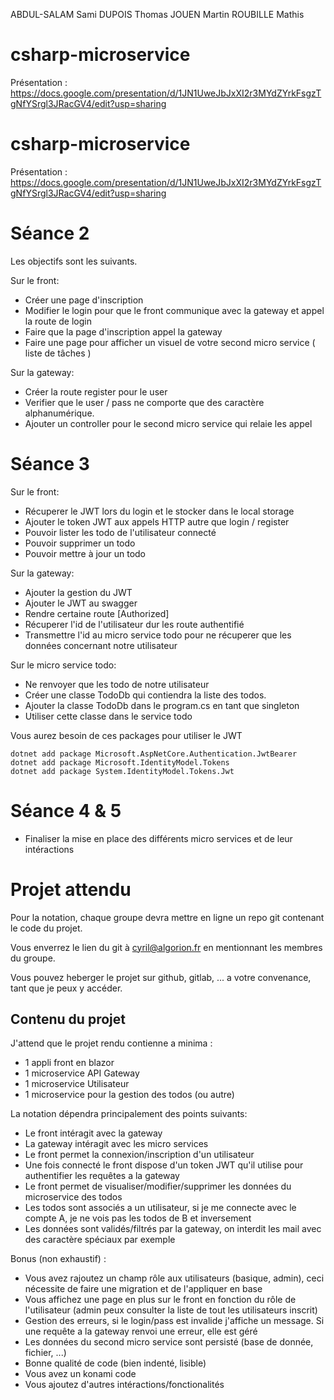 ABDUL-SALAM Sami
DUPOIS Thomas
JOUEN Martin
ROUBILLE Mathis

# csharp-microservice

Présentation : https://docs.google.com/presentation/d/1JN1UweJbJxXI2r3MYdZYrkFsgzTgNfYSrgl3JRacGV4/edit?usp=sharing

# csharp-microservice

Présentation : https://docs.google.com/presentation/d/1JN1UweJbJxXI2r3MYdZYrkFsgzTgNfYSrgl3JRacGV4/edit?usp=sharing

# Séance 2

Les objectifs sont les suivants.

Sur le front:
- Créer une page d'inscription
- Modifier le login pour que le front communique avec la gateway et appel la route de login
- Faire que la page d'inscription appel la gateway
 - Faire une page pour afficher un visuel de votre second micro service ( liste de tâches )

Sur la gateway:
- Créer la route register pour le user 
- Verifier que le user / pass ne comporte que des caractère alphanumérique.
- Ajouter un controller pour le second micro service qui relaie les appel

# Séance 3

Sur le front:
- Récuperer le JWT lors du login et le stocker dans le local storage
- Ajouter le token JWT aux appels HTTP autre que login / register
- Pouvoir lister les todo de l'utilisateur connecté
- Pouvoir supprimer un todo
- Pouvoir mettre à jour un todo

Sur la gateway:
- Ajouter la gestion du JWT
- Ajouter le JWT au swagger
- Rendre certaine route [Authorized]
- Récuperer l'id de l'utilisateur dur les route authentifié
- Transmettre l'id au micro service todo pour ne récuperer que les données concernant notre utilisateur

Sur le micro service todo:
- Ne renvoyer que les todo de notre utilisateur
- Créer une classe TodoDb qui contiendra la liste des todos.
- Ajouter la classe TodoDb dans le program.cs en tant que singleton
- Utiliser cette classe dans le service todo

Vous aurez besoin de ces packages pour utiliser le JWT

```
dotnet add package Microsoft.AspNetCore.Authentication.JwtBearer
dotnet add package Microsoft.IdentityModel.Tokens
dotnet add package System.IdentityModel.Tokens.Jwt
```

# Séance 4 & 5

- Finaliser la mise en place des différents micro services et de leur intéractions


# Projet attendu 

Pour la notation, chaque groupe devra mettre en ligne un repo git contenant le code du projet.

Vous enverrez le lien du git à cyril@algorion.fr en mentionnant les membres du groupe.

Vous pouvez heberger le projet sur github, gitlab, ... a votre convenance, tant que je peux y accéder.

## Contenu du projet

J'attend que le projet rendu contienne a minima : 
- 1 appli front en blazor
- 1 microservice API Gateway
- 1 microservice Utilisateur
- 1 microservice pour la gestion des todos (ou autre)

La notation dépendra principalement des points suivants:
- Le front intéragit avec la gateway
- La gateway intéragit avec les micro services
- Le front permet la connexion/inscription d'un utilisateur
- Une fois connecté le front dispose d'un token JWT qu'il utilise pour authentifier les requêtes a la gateway
- Le front permet de visualiser/modifier/supprimer les données du microservice des todos
- Les todos sont associés a un utilisateur, si je me connecte avec le compte A, je ne vois pas les todos de B et inversement
- Les données sont validés/filtrés par la gateway, on interdit les mail avec des caractère spéciaux par exemple

Bonus (non exhaustif) :
- Vous avez rajoutez un champ rôle aux utilisateurs (basique, admin), ceci nécessite de faire une migration et de l'appliquer en base
- Vous affichez une page en plus sur le front en fonction du rôle de l'utilisateur (admin peux consulter la liste de tout les utilisateurs inscrit)
- Gestion des erreurs, si le login/pass est invalide j'affiche un message. Si une requête a la gateway renvoi une erreur, elle est géré
- Les données du second micro service sont persisté (base de donnée, fichier, ...)
- Bonne qualité de code (bien indenté, lisible)
- Vous avez un konami code
- Vous ajoutez d'autres intéractions/fonctionalités

